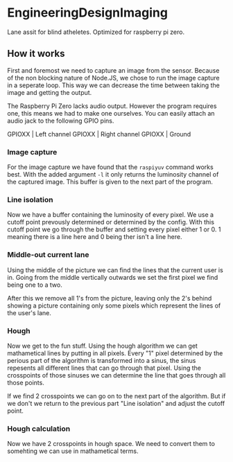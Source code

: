# EngineeringDesignImaging

Lane assit for blind atheletes. Optimized for raspberry pi zero.


## How it works

First and foremost we need to capture an image from the sensor. Because of the non blocking nature of Node.JS, we chose to run the image capture in a seperate loop. This way we can decrease the time between taking the image and getting the output.

The Raspberry Pi Zero lacks audio output. However the program requires one, this means we had to make one ourselves. You can easily attach an audio jack to the following GPIO pins.

GPIOXX | Left channel
GPIOXX | Right channel
GPIOXX | Ground

### Image capture

For the image capture we have found that the `raspiyuv` command works best. With the added argument `-l` it only returns the luminosity channel of the captured image. This buffer is given to the next part of the program.

### Line isolation

Now we have a buffer containing the luminosity of every pixel. We use a cutoff point prevously determined or determined by the config. With this cutoff point we go through the buffer and setting every pixel either 1 or 0. 1 meaning there is a line here and 0 being ther isn't a line here.

### Middle-out current lane

Using the middle of the picture we can find the lines that the current user is in. Going from the middle vertically outwards we set the first pixel we find being one to a two.

After this we remove all 1's from the picture, leaving only the 2's behind showing a picture containing only some pixels which represent the lines of the user's lane.

### Hough

Now we get to the fun stuff. Using the hough algorithm we can get mathametical lines by putting in all pixels. Every "1" pixel determined by the perious part of the algorithm is transformed into a sinus, the sinus repesents all different lines that can go through that pixel. Using the crosspoints of those sinuses we can determine the line that goes through all those points.

If we find 2 crosspoints we can go on to the next part of the algorithm. But if we don't we return to the previous part "Line isolation" and adjust the cutoff point.

### Hough calculation

Now we have 2 crosspoints in hough space. We need to convert them to somehting we can use in mathametical terms.
